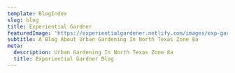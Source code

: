 ```yaml
---
template: BlogIndex
slug: blog
title: Experiential Gardner
featuredImage: 'https://experientialgardener.netlify.com/images/exp-gardener-header-flattened.jpg'
subtitle: A Blog About Urban Gardening In North Texas Zone 8a
meta:
  description: Urban Gardening In North Texas Zone 8a 
  title: Experiential Gardner Blog
---
```

